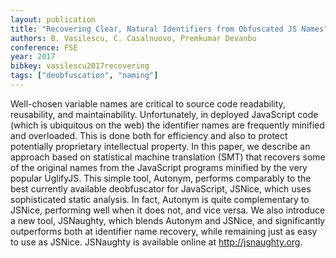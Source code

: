 ```yaml
---
layout: publication
title: "Recovering Clear, Natural Identifiers from Obfuscated JS Names"
authors: B. Vasilescu, C. Casalnuovo, Premkumar Devanbu
conference: FSE
year: 2017
bibkey: vasilescu2017recovering
tags: ["deobfuscation", "naming"]
---
```

 Well-chosen variable names are critical to source code readability, reusability, and maintainability. Unfortunately, in deployed JavaScript code (which is ubiquitous on the web) the identifier names are frequently minified and overloaded. This is done both for efficiency and also to protect potentially proprietary intellectual property. In this paper, we describe an approach based on statistical machine translation (SMT) that recovers some of the original names from the JavaScript programs minified by the very popular UglifyJS. This simple tool, Autonym, performs comparably to the best currently available deobfuscator for JavaScript, JSNice, which uses sophisticated static analysis. In fact, Autonym is quite complementary to JSNice, performing well when it does not, and vice versa. We also introduce a new tool, JSNaughty, which blends Autonym and JSNice, and significantly outperforms both at identifier name recovery, while remaining just as easy to use as JSNice. JSNaughty is available online at http://jsnaughty.org.
